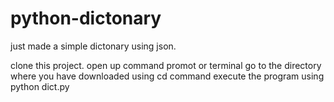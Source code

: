 # python-dictonary

just made a simple dictonary using json.

clone this project.
open up command  promot or terminal
go to the directory where you have downloaded using cd command
execute the program using python dict.py 

